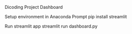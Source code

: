 Dicoding Project Dashboard

Setup environment in Anaconda Prompt
pip install streamlit

Run streamlit app
streamlit run dashboard.py


